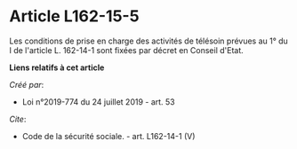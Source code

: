 # Article L162-15-5

Les conditions de prise en charge des activités de télésoin prévues au 1° du I de l'article L. 162-14-1 sont fixées par
décret en Conseil d'Etat.

**Liens relatifs à cet article**

_Créé par_:

  - Loi n°2019-774 du 24 juillet 2019 - art. 53

_Cite_:

  - Code de la sécurité sociale. - art. L162-14-1 (V)
